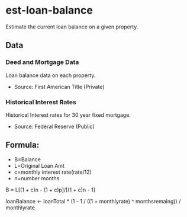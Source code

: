 # est-loan-balance
Estimate the current loan balance on a given property.

## Data
### Deed and Mortgage Data
Loan balance data on each property.
* Source: First American Title (Private)

### Historical Interest Rates
Historical Interest rates for 30 year fixed mortgage. 
* Source: Federal Reserve (Public)

## Formula: 
* B=Balance 
* L=Original Loan Amt 
* c=monthly interest rate(rate/12) 
* n=number months

B = L[(1 + c)n - (1 + c)p]/[(1 + c)n - 1]

loanBalance <- loanTotal * (1 - 1 / ((1 + monthlyrate) ^ monthsremaing)) / monthlyrate

